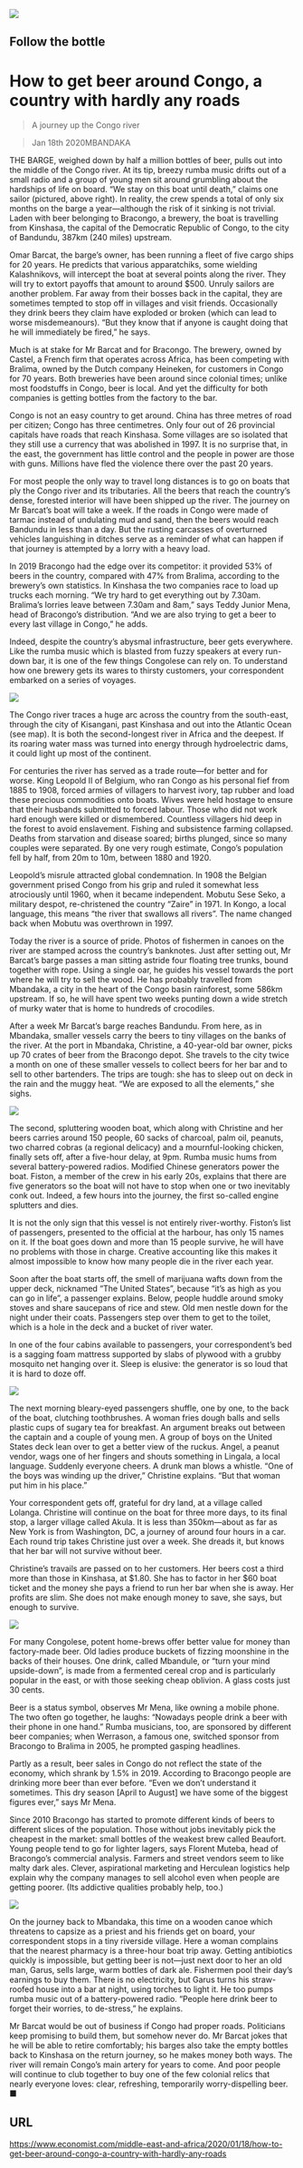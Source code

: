 ![](./images/20200118_MAP004_0.jpg)

## Follow the bottle

# How to get beer around Congo, a country with hardly any roads

> A journey up the Congo river

> Jan 18th 2020MBANDAKA

THE BARGE, weighed down by half a million bottles of beer, pulls out into the middle of the Congo river. At its tip, breezy rumba music drifts out of a small radio and a group of young men sit around grumbling about the hardships of life on board. “We stay on this boat until death,” claims one sailor (pictured, above right). In reality, the crew spends a total of only six months on the barge a year—although the risk of it sinking is not trivial. Laden with beer belonging to Bracongo, a brewery, the boat is travelling from Kinshasa, the capital of the Democratic Republic of Congo, to the city of Bandundu, 387km (240 miles) upstream.

Omar Barcat, the barge’s owner, has been running a fleet of five cargo ships for 20 years. He predicts that various apparatchiks, some wielding Kalashnikovs, will intercept the boat at several points along the river. They will try to extort payoffs that amount to around $500. Unruly sailors are another problem. Far away from their bosses back in the capital, they are sometimes tempted to stop off in villages and visit friends. Occasionally they drink beers they claim have exploded or broken (which can lead to worse misdemeanours). “But they know that if anyone is caught doing that he will immediately be fired,” he says.

Much is at stake for Mr Barcat and for Bracongo. The brewery, owned by Castel, a French firm that operates across Africa, has been competing with Bralima, owned by the Dutch company Heineken, for customers in Congo for 70 years. Both breweries have been around since colonial times; unlike most foodstuffs in Congo, beer is local. And yet the difficulty for both companies is getting bottles from the factory to the bar.

Congo is not an easy country to get around. China has three metres of road per citizen; Congo has three centimetres. Only four out of 26 provincial capitals have roads that reach Kinshasa. Some villages are so isolated that they still use a currency that was abolished in 1997. It is no surprise that, in the east, the government has little control and the people in power are those with guns. Millions have fled the violence there over the past 20 years.

For most people the only way to travel long distances is to go on boats that ply the Congo river and its tributaries. All the beers that reach the country’s dense, forested interior will have been shipped up the river. The journey on Mr Barcat’s boat will take a week. If the roads in Congo were made of tarmac instead of undulating mud and sand, then the beers would reach Bandundu in less than a day. But the rusting carcasses of overturned vehicles languishing in ditches serve as a reminder of what can happen if that journey is attempted by a lorry with a heavy load.

In 2019 Bracongo had the edge over its competitor: it provided 53% of beers in the country, compared with 47% from Bralima, according to the brewery’s own statistics. In Kinshasa the two companies race to load up trucks each morning. “We try hard to get everything out by 7.30am. Bralima’s lorries leave between 7.30am and 8am,” says Teddy Junior Mena, head of Bracongo’s distribution. “And we are also trying to get a beer to every last village in Congo,” he adds.

Indeed, despite the country’s abysmal infrastructure, beer gets everywhere. Like the rumba music which is blasted from fuzzy speakers at every run-down bar, it is one of the few things Congolese can rely on. To understand how one brewery gets its wares to thirsty customers, your correspondent embarked on a series of voyages.

![](./images/20200118_MAM900.png)

The Congo river traces a huge arc across the country from the south-east, through the city of Kisangani, past Kinshasa and out into the Atlantic Ocean (see map). It is both the second-longest river in Africa and the deepest. If its roaring water mass was turned into energy through hydroelectric dams, it could light up most of the continent.

For centuries the river has served as a trade route—for better and for worse. King Leopold II of Belgium, who ran Congo as his personal fief from 1885 to 1908, forced armies of villagers to harvest ivory, tap rubber and load these precious commodities onto boats. Wives were held hostage to ensure that their husbands submitted to forced labour. Those who did not work hard enough were killed or dismembered. Countless villagers hid deep in the forest to avoid enslavement. Fishing and subsistence farming collapsed. Deaths from starvation and disease soared; births plunged, since so many couples were separated. By one very rough estimate, Congo’s population fell by half, from 20m to 10m, between 1880 and 1920.

Leopold’s misrule attracted global condemnation. In 1908 the Belgian government prised Congo from his grip and ruled it somewhat less atrociously until 1960, when it became independent. Mobutu Sese Seko, a military despot, re-christened the country “Zaire” in 1971. In Kongo, a local language, this means “the river that swallows all rivers”. The name changed back when Mobutu was overthrown in 1997.

Today the river is a source of pride. Photos of fishermen in canoes on the river are stamped across the country’s banknotes. Just after setting out, Mr Barcat’s barge passes a man sitting astride four floating tree trunks, bound together with rope. Using a single oar, he guides his vessel towards the port where he will try to sell the wood. He has probably travelled from Mbandaka, a city in the heart of the Congo basin rainforest, some 586km upstream. If so, he will have spent two weeks punting down a wide stretch of murky water that is home to hundreds of crocodiles.

After a week Mr Barcat’s barge reaches Bandundu. From here, as in Mbandaka, smaller vessels carry the beers to tiny villages on the banks of the river. At the port in Mbandaka, Christine, a 40-year-old bar owner, picks up 70 crates of beer from the Bracongo depot. She travels to the city twice a month on one of these smaller vessels to collect beers for her bar and to sell to other bartenders. The trips are tough: she has to sleep out on deck in the rain and the muggy heat. “We are exposed to all the elements,” she sighs.

![](./images/20200118_MAP504.jpg)

The second, spluttering wooden boat, which along with Christine and her beers carries around 150 people, 60 sacks of charcoal, palm oil, peanuts, two charred cobras (a regional delicacy) and a mournful-looking chicken, finally sets off, after a five-hour delay, at 9pm. Rumba music hums from several battery-powered radios. Modified Chinese generators power the boat. Fiston, a member of the crew in his early 20s, explains that there are five generators so the boat will not have to stop when one or two inevitably conk out. Indeed, a few hours into the journey, the first so-called engine splutters and dies.

It is not the only sign that this vessel is not entirely river-worthy. Fiston’s list of passengers, presented to the official at the harbour, has only 15 names on it. If the boat goes down and more than 15 people survive, he will have no problems with those in charge. Creative accounting like this makes it almost impossible to know how many people die in the river each year.

Soon after the boat starts off, the smell of marijuana wafts down from the upper deck, nicknamed “The United States”, because “it’s as high as you can go in life”, a passenger explains. Below, people huddle around smoky stoves and share saucepans of rice and stew. Old men nestle down for the night under their coats. Passengers step over them to get to the toilet, which is a hole in the deck and a bucket of river water.

In one of the four cabins available to passengers, your correspondent’s bed is a sagging foam mattress supported by slabs of plywood with a grubby mosquito net hanging over it. Sleep is elusive: the generator is so loud that it is hard to doze off.

![](./images/20200118_MAP501.jpg)

The next morning bleary-eyed passengers shuffle, one by one, to the back of the boat, clutching toothbrushes. A woman fries dough balls and sells plastic cups of sugary tea for breakfast. An argument breaks out between the captain and a couple of young men. A group of boys on the United States deck lean over to get a better view of the ruckus. Angel, a peanut vendor, wags one of her fingers and shouts something in Lingala, a local language. Suddenly everyone cheers. A drunk man blows a whistle. “One of the boys was winding up the driver,” Christine explains. “But that woman put him in his place.”

Your correspondent gets off, grateful for dry land, at a village called Lolanga. Christine will continue on the boat for three more days, to its final stop, a larger village called Akula. It is less than 350km—about as far as New York is from Washington, DC, a journey of around four hours in a car. Each round trip takes Christine just over a week. She dreads it, but knows that her bar will not survive without beer.

Christine’s travails are passed on to her customers. Her beers cost a third more than those in Kinshasa, at $1.80. She has to factor in her $60 boat ticket and the money she pays a friend to run her bar when she is away. Her profits are slim. She does not make enough money to save, she says, but enough to survive.

![](./images/20200118_MAP503.jpg)

For many Congolese, potent home-brews offer better value for money than factory-made beer. Old ladies produce buckets of fizzing moonshine in the backs of their houses. One drink, called Mbandule, or “turn your mind upside-down”, is made from a fermented cereal crop and is particularly popular in the east, or with those seeking cheap oblivion. A glass costs just 30 cents.

Beer is a status symbol, observes Mr Mena, like owning a mobile phone. The two often go together, he laughs: “Nowadays people drink a beer with their phone in one hand.” Rumba musicians, too, are sponsored by different beer companies; when Werrason, a famous one, switched sponsor from Bracongo to Bralima in 2005, he prompted gasping headlines.

Partly as a result, beer sales in Congo do not reflect the state of the economy, which shrank by 1.5% in 2019. According to Bracongo people are drinking more beer than ever before. “Even we don’t understand it sometimes. This dry season [April to August] we have some of the biggest figures ever,” says Mr Mena.

Since 2010 Bracongo has started to promote different kinds of beers to different slices of the population. Those without jobs inevitably pick the cheapest in the market: small bottles of the weakest brew called Beaufort. Young people tend to go for lighter lagers, says Florent Muteba, head of Bracongo’s commercial analysis. Farmers and street vendors seem to like malty dark ales. Clever, aspirational marketing and Herculean logistics help explain why the company manages to sell alcohol even when people are getting poorer. (Its addictive qualities probably help, too.)

![](./images/20200118_MAP502.jpg)

On the journey back to Mbandaka, this time on a wooden canoe which threatens to capsize as a priest and his friends get on board, your correspondent stops in a tiny riverside village. Here a woman complains that the nearest pharmacy is a three-hour boat trip away. Getting antibiotics quickly is impossible, but getting beer is not—just next door to her an old man, Garus, sells large, warm bottles of dark ale. Fishermen pool their day’s earnings to buy them. There is no electricity, but Garus turns his straw-roofed house into a bar at night, using torches to light it. He too pumps rumba music out of a battery-powered radio. “People here drink beer to forget their worries, to de-stress,” he explains.

Mr Barcat would be out of business if Congo had proper roads. Politicians keep promising to build them, but somehow never do. Mr Barcat jokes that he will be able to retire comfortably; his barges also take the empty bottles back to Kinshasa on the return journey, so he makes money both ways. The river will remain Congo’s main artery for years to come. And poor people will continue to club together to buy one of the few colonial relics that nearly everyone loves: clear, refreshing, temporarily worry-dispelling beer. ■

## URL

https://www.economist.com/middle-east-and-africa/2020/01/18/how-to-get-beer-around-congo-a-country-with-hardly-any-roads
